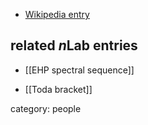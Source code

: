 

* [Wikipedia entry](https://en.wikipedia.org/wiki/Hiroshi_Toda)

## related $n$Lab entries

* [[EHP spectral sequence]]

* [[Toda bracket]]

category: people